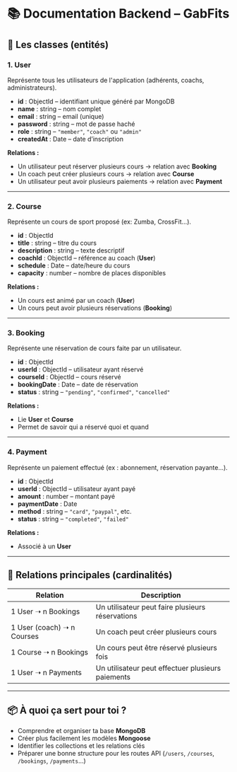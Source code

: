 # 📚 Documentation Backend – GabFits

## 🧩 Les classes (entités)

### 1. User

Représente tous les utilisateurs de l'application (adhérents, coachs, administrateurs).

-   **id** : ObjectId – identifiant unique généré par MongoDB
-   **name** : string – nom complet
-   **email** : string – email (unique)
-   **password** : string – mot de passe haché
-   **role** : string – `"member"`, `"coach"` ou `"admin"`
-   **createdAt** : Date – date d’inscription

**Relations :**

-   Un utilisateur peut réserver plusieurs cours → relation avec **Booking**
-   Un coach peut créer plusieurs cours → relation avec **Course**
-   Un utilisateur peut avoir plusieurs paiements → relation avec **Payment**

---

### 2. Course

Représente un cours de sport proposé (ex: Zumba, CrossFit…).

-   **id** : ObjectId
-   **title** : string – titre du cours
-   **description** : string – texte descriptif
-   **coachId** : ObjectId – référence au coach (**User**)
-   **schedule** : Date – date/heure du cours
-   **capacity** : number – nombre de places disponibles

**Relations :**

-   Un cours est animé par un coach (**User**)
-   Un cours peut avoir plusieurs réservations (**Booking**)

---

### 3. Booking

Représente une réservation de cours faite par un utilisateur.

-   **id** : ObjectId
-   **userId** : ObjectId – utilisateur ayant réservé
-   **courseId** : ObjectId – cours réservé
-   **bookingDate** : Date – date de réservation
-   **status** : string – `"pending"`, `"confirmed"`, `"cancelled"`

**Relations :**

-   Lie **User** et **Course**
-   Permet de savoir qui a réservé quoi et quand

---

### 4. Payment

Représente un paiement effectué (ex : abonnement, réservation payante…).

-   **id** : ObjectId
-   **userId** : ObjectId – utilisateur ayant payé
-   **amount** : number – montant payé
-   **paymentDate** : Date
-   **method** : string – `"card"`, `"paypal"`, etc.
-   **status** : string – `"completed"`, `"failed"`

**Relations :**

-   Associé à un **User**

---

## 🔗 Relations principales (cardinalités)

| Relation                   | Description                                       |
| -------------------------- | ------------------------------------------------- |
| 1 User ➝ n Bookings        | Un utilisateur peut faire plusieurs réservations  |
| 1 User (coach) ➝ n Courses | Un coach peut créer plusieurs cours               |
| 1 Course ➝ n Bookings      | Un cours peut être réservé plusieurs fois         |
| 1 User ➝ n Payments        | Un utilisateur peut effectuer plusieurs paiements |

---

## 📦 À quoi ça sert pour toi ?

-   Comprendre et organiser ta base **MongoDB**
-   Créer plus facilement les modèles **Mongoose**
-   Identifier les collections et les relations clés
-   Préparer une bonne structure pour les routes API (`/users`, `/courses`, `/bookings`, `/payments`…)
